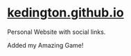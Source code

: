 # [kedington.github.io](https://kedington.github.io)

Personal Website with social links.

Added my Amazing Game!
